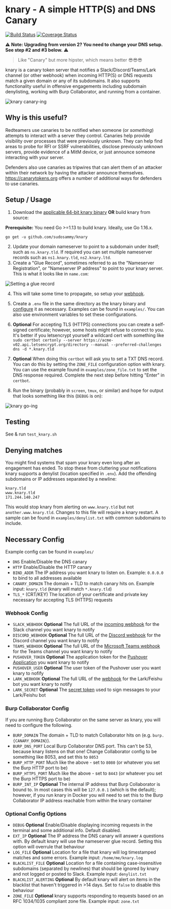 # knary - A simple HTTP(S) and DNS Canary

[![Build Status](https://travis-ci.org/sudosammy/knary.svg?branch=master)](https://travis-ci.org/sudosammy/knary)  [![Coverage Status](https://coveralls.io/repos/github/sudosammy/knary/badge.svg?branch=master)](https://coveralls.io/github/sudosammy/knary?branch=master)

⚠️ **Note: Upgrading from version 2? You need to change your DNS setup. See step #2 and #3 below.** ⚠️

>Like "Canary" but more hipster, which means better 😎😎😎

knary is a canary token server that notifies a Slack/Discord/Teams/Lark channel (or other webhook) when incoming HTTP(S) or DNS requests match a given domain or any of its subdomains. It also supports functionality useful in offensive engagements including subdomain denylisting, working with Burp Collaborator, and running from a container.

![knary canary-ing](https://github.com/sudosammy/knary/raw/master/screenshots/canary.gif "knary canary-ing")

## Why is this useful?

Redteamers use canaries to be notified when someone (or *something*) attempts to interact with a server they control. Canaries help provide visibility over processes that were previously unknown. They can help find areas to probe for RFI or SSRF vulnerabilities, disclose previously unknown servers, provide evidence of a MitM device, or just announce someone interacting with your server.

Defenders also use canaries as tripwires that can alert them of an attacker within their network by having the attacker announce themselves. https://canarytokens.org offers a number of additional ways for defenders to use canaries.

## Setup / Usage

1. Download the [applicable 64-bit knary binary](https://github.com/sudosammy/knary/releases) __OR__ build knary from source:

__Prerequisite:__ You need Go >=1.13 to build knary. Ideally, use Go 1.16.x.
```
go get -u github.com/sudosammy/knary
```
2. Update your domain nameserver to point to a subdomain under itself; such as `ns.knary.tld`. If required you can set multiple nameserver records such as `ns1.knary.tld`, `ns2.knary.ltd`.
3. Create a "Glue Record", sometimes referred to as the "Nameserver Registration", or "Nameserver IP address" to point to your knary server. This is what it looks like in `name.com`:

 ![Setting a glue record](https://github.com/sudosammy/knary/raw/master/screenshots/nameserver-ip.png "Setting a glue record")

4. This will take some time to propagate, so setup your [webhook](https://github.com/sudosammy/knary#webhook-config).

5. Create a `.env` file in the same directory as the knary binary and [configure](https://github.com/sudosammy/knary#config-options) it as necessary. Examples can be found in `examples/`. You can also use environment variables to set these configurations.

6. __Optional__ For accepting TLS (HTTPS) connections you can create a self-signed certificate; however, some hosts might refuse to connect to you. It's better if you letsencrypt yourself a wildcard cert with something like `sudo certbot certonly --server https://acme-v02.api.letsencrypt.org/directory --manual --preferred-challenges dns -d *.knary.tld`

7. __Optional__ When doing this `certbot` will ask you to set a TXT DNS record. You can do this by setting the `ZONE_FILE` configuration option with knary. You can use the example found in `examples/zone_file.txt` to set the DNS response required. Complete the next step before hitting "Enter" in `certbot`.

8. Run the binary (probably in `screen`, `tmux`, or similar) and hope for output that looks something like this (`DEBUG` is on): 

![knary go-ing](https://github.com/sudosammy/knary/raw/master/screenshots/run.png "knary go-ing")

## Testing
See & run `test_knary.sh`

## Denying matches
You might find systems that spam your knary even long after an engagement has ended. To stop these from cluttering your notifications knary supports a denylist (location specified in `.env`). Add the offending subdomains or IP addresses separated by a newline:
```
knary.tld
www.knary.tld
171.244.140.247
```
This would stop knary from alerting on `www.knary.tld` but not `another.www.knary.tld`. Changes to this file will require a knary restart. A sample can be found in `examples/denylist.txt` with common subdomains to include.

## Necessary Config
Example config can be found in `examples/`
* `DNS` Enable/Disable the DNS canary
* `HTTP` Enable/Disable the HTTP canary
* `BIND_ADDR` The IP address you want knary to listen on. Example: `0.0.0.0` to bind to all addresses available
* `CANARY_DOMAIN` The domain + TLD to match canary hits on. Example input: `knary.tld` (knary will match `*.knary.tld`)
* `TLS_*` (CRT/KEY) The location of your certificate and private key necessary for accepting TLS (HTTPS) requests

### Webhook Config
* `SLACK_WEBHOOK` __Optional__ The full URL of the [incoming webhook](https://api.slack.com/custom-integrations/incoming-webhooks) for the Slack channel you want knary to notify
* `DISCORD_WEBHOOK` __Optional__ The full URL of the [Discord webhook](https://discordapp.com/developers/docs/resources/webhook) for the Discord channel you want knary to notify
* `TEAMS_WEBHOOK` __Optional__ The full URL of the [Microsoft Teams webhook](https://docs.microsoft.com/en-us/microsoftteams/platform/concepts/connectors/connectors-using#setting-up-a-custom-incoming-webhook) for the Teams channel you want knary to notify
* `PUSHOVER_TOKEN` __Optional__ The application token for the [Pushover Application](https://pushover.net/) you want knary to notify
* `PUSHOVER_USER` __Optional__ The user token of the Pushover user you want knary to nofify
* `LARK_WEBHOOK` __Optional__ The full URL of the [webhook](https://www.feishu.cn/hc/en-US/articles/360024984973-Bot-Use-bots-in-groups) for the Lark/Feishu bot you want knary to notify
* `LARK_SECRET` __Optional__ The [secret token](https://www.feishu.cn/hc/en-US/articles/360024984973-Bot-Use-bots-in-groups) used to sign messages to your Lark/Feishu bot

### Burp Collaborator Config
If you are running Burp Collaborator on the same server as knary, you will need to configure the following.
* `BURP_DOMAIN` The domain + TLD to match Collaborator hits on (e.g. `burp.{CANARY_DOMAIN}`).
* `BURP_DNS_PORT` Local Burp Collaborator DNS port. This can't be 53, because knary listens on that one! Change Collaborator config to be something like 8053, and set this to `8053`
* `BURP_HTTP_PORT` Much like the above - set to `8080` (or whatever you set the Burp HTTP port to be)
* `BURP_HTTPS_PORT` Much like the above - set to `8443` (or whatever you set the Burp HTTPS port to be)
* `BURP_INT_IP` __Optional__ The internal IP address that Burp Collaborator is bound to. In most cases this will be `127.0.0.1` (which is the default); however, if you run knary in Docker you will need to set this to the Burp Collaborator IP address reachable from within the knary container

### Optional Config Options
* `DEBUG` __Optional__ Enable/Disable displaying incoming requests in the terminal and some additional info. Default disabled.
* `EXT_IP` __Optional__ The IP address the DNS canary will answer `A` questions with. By default knary will use the nameserver glue record. Setting this option will overrule that behaviour
* `LOG_FILE` __Optional__ Location for a file that knary will log timestamped matches and some errors. Example input: `/home/me/knary.log`
* `BLACKLIST_FILE` __Optional__ Location for a file containing case-insensitive subdomains (separated by newlines) that should be ignored by knary and not logged or posted to Slack. Example input: `denylist.txt` 
* `BLACKLIST_ALERTING` __Optional__ By default knary will alert on items in the blacklist that haven't triggered in >14 days. Set to `false` to disable this behaviour
* `ZONE_FILE` __Optional__ knary supports responding to requests based on an RFC 1034/1035 compliant zone file. Example input: `zone.txt`
